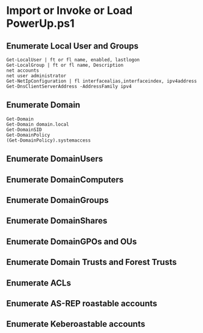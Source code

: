 # Import or Invoke or Load PowerUp.ps1

## Enumerate Local User and Groups
```
Get-LocalUser | ft or fl name, enabled, lastlogon
Get-LocalGroup | ft or fl name, Description
net accounts
net user administrator
Get-NetIpConfiguration | fl interfacealias,interfaceindex, ipv4address
Get-DnsClientServerAddress -AddressFamily ipv4
```
## Enumerate Domain
```
Get-Domain
Get-Domain domain.local
Get-DomainSID
Get-DomainPolicy
(Get-DomainPolicy).systemaccess

```

## Enumerate DomainUsers


## Enumerate DomainComputers


## Enumerate DomainGroups


## Enumerate DomainShares

## Enumerate DomainGPOs and OUs

## Enumerate Domain Trusts and Forest Trusts

## Enumerate ACLs

## Enumerate AS-REP roastable accounts

## Enumerate Keberoastable accounts

